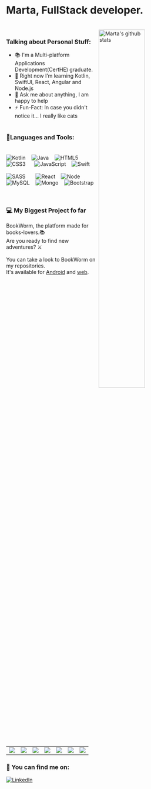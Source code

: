 <h1>Marta, FullStack developer. </h1>
<br/>
<!-- Talking about you -->
 <img width="50%" align="right" alt="Marta's github stats" src="https://c.tenor.com/4ryx66tWEhcAAAAd/pixel-study.gif" />
 
 ### Talking about Personal Stuff: 
- 📚 I'm a Multi-platform Applications Development(CertHE) graduate. <br/>
- 🌱 Right now I’m learning Kotlin, SwiftUI, React, Angular and Node.js <br/> 
- 💬 Ask me about anything, I am happy to help <br/> 
- ⚡️ Fun-Fact: In case you didn't notice it... I really like cats<br/> <br/>

### 🔭Languages and Tools: <br/><br/>
![Kotlin](https://img.shields.io/badge/kotlin-%230095D5.svg?style=for-the-badge&logo=kotlin&logoColor=white)&nbsp;&nbsp;&nbsp;
![Java](https://img.shields.io/badge/java-%23ED8B00.svg?style=for-the-badge&logo=java&logoColor=white)&nbsp;&nbsp;&nbsp;
![HTML5](https://img.shields.io/badge/html5-%23E34F26.svg?style=for-the-badge&logo=html5&logoColor=white) &nbsp;&nbsp;&nbsp;
![CSS3](https://img.shields.io/badge/css3-%231572B6.svg?style=for-the-badge&logo=css3&logoColor=white)&nbsp;&nbsp;&nbsp;&nbsp;&nbsp;
![JavaScript](https://img.shields.io/badge/javascript-%23323330.svg?style=for-the-badge&logo=javascript&logoColor=%23F7DF1E)&nbsp;&nbsp;&nbsp;
![Swift](https://img.shields.io/badge/Swift-FA7343?style=for-the-badge&logo=swift&logoColor=white)
<br/><br/>
![SASS](https://img.shields.io/badge/SASS-hotpink.svg?style=for-the-badge&logo=SASS&logoColor=white)&nbsp;&nbsp;&nbsp;&nbsp;&nbsp;&nbsp;
![React](https://img.shields.io/badge/React-20232A?style=for-the-badge&logo=react&logoColor=61DAFB)&nbsp;&nbsp;&nbsp;
![Node](https://img.shields.io/badge/Node.js-43853D?style=for-the-badge&logo=node.js&logoColor=white)&nbsp;&nbsp;&nbsp;
![MySQL](https://img.shields.io/badge/mysql-%2300f.svg?style=for-the-badge&logo=mysql&logoColor=white)&nbsp;&nbsp;&nbsp;
![Mongo](https://img.shields.io/badge/MongoDB-4EA94B?style=for-the-badge&logo=mongodb&logoColor=white)&nbsp;&nbsp;&nbsp;
![Bootstrap](https://img.shields.io/badge/bootstrap-%23563D7C.svg?style=for-the-badge&logo=bootstrap&logoColor=white)
 &nbsp;&nbsp;&nbsp;
<br/>
<br/>

###  💻 My Biggest Project fo far
BookWorm, the platform made for books-lovers.📚 <br/>
Are you ready to find new adventures? ⚔
<br/><br/>
You can take a look to BookWorm on my repositories.
<br/>
It's available for [Android](https://github.com/martamagui/bookworm-android) and [web](https://github.com/martamagui/bookworm-app-web).
<table>
  <tbody>
    <tr>
      <td align="center">
        <img src="https://user-images.githubusercontent.com/73697174/174846009-74b4675a-73e4-403d-a8d0-0d28a103a1c6.png" >
      </td>
      <td align="center">
        <img src="https://user-images.githubusercontent.com/73697174/174846056-99dd4338-1617-44ce-8589-86aab1cddeaf.png">
      </td>
      <td>
        <img src="https://user-images.githubusercontent.com/73697174/174847474-571d7dc5-5805-438a-a1c3-cc4c420c9df4.png">
      </td>
      <td>
        <img src="https://user-images.githubusercontent.com/73697174/174847989-7229338a-0f77-4d6a-92ca-e799b2ab7265.png">
      </td>
      <td>
        <img src="https://user-images.githubusercontent.com/73697174/174848132-07794608-6a7d-4296-9e69-aac92e597d04.png">
      </td>
      <td>
        <img src="https://user-images.githubusercontent.com/73697174/175004405-24e0ab0b-b85f-4d4b-88b8-199abdb7d5a5.png">
      </td>
      <td>
        <img src="https://user-images.githubusercontent.com/73697174/175004697-17f28e3e-811c-4b16-8a73-eff9670da36c.png">
      </td>
    </tr>
  </tbody>
</table>

### 🔎 You can find me on:
<a href="https://www.linkedin.com/in/marta-m-aguilera/">![LinkedIn](https://img.shields.io/badge/linkedin-%230077B5.svg?style=for-the-badge&logo=linkedin&logoColor=white)</a> &nbsp;&nbsp;&nbsp;

